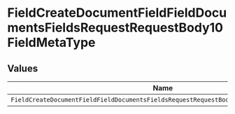 # FieldCreateDocumentFieldFieldDocumentsFieldsRequestRequestBody10FieldMetaType


## Values

| Name                                                                                    | Value                                                                                   |
| --------------------------------------------------------------------------------------- | --------------------------------------------------------------------------------------- |
| `FieldCreateDocumentFieldFieldDocumentsFieldsRequestRequestBody10FieldMetaTypeCheckbox` | checkbox                                                                                |